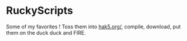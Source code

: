 # RuckyScripts
Some of my favorites !
Toss them into [hak5.org/](https://payloadstudio.hak5.org/community/), compile, download, put them on the duck duck and FIRE.
